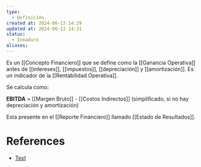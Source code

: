 ```yaml
---
type:
  - Definición
created at: 2024-06-13 14:29 
updated at: 2024-06-13 14:31
status:
  - Inmaduro
aliases:
---
```

Es un [[Concepto Financiero]] que se define como la [[Ganancia Operativa]] antes de [[intereses]], [[impuestos]], [[depreciación]] y [[amortización]]. Es un indicador de la [[Rentabilidad Operativa]].

Se calcula como:
 
**EBITDA** = [[Margen Bruto]] - [[Costos Indirectos]] (simplificado, si no hay depreciación y amortización)

Esta presente en el [[Reporte Financiero]] llamado [[Estado de Resultados]].

# References

 - [Text](enlace)

